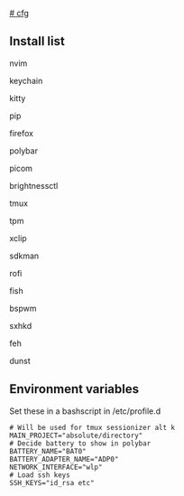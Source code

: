 [# cfg](https://fwuensche.medium.com/how-to-manage-your-dotfiles-with-git-f7aeed8adf8b)

## Install list

nvim

keychain

kitty

pip

firefox

polybar

picom

brightnessctl

tmux

tpm

xclip

sdkman

rofi

fish

bspwm

sxhkd

feh

dunst

## Environment variables

Set these in a bashscript in /etc/profile.d

```
# Will be used for tmux sessionizer alt k
MAIN_PROJECT="absolute/directory"
# Decide battery to show in polybar
BATTERY_NAME="BAT0"
BATTERY_ADAPTER_NAME="ADP0"
NETWORK_INTERFACE="wlp"
# Load ssh keys
SSH_KEYS="id_rsa etc"
```
